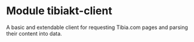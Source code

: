 # Module tibiakt-client

A basic and extendable client for requesting Tibia.com pages and parsing their content into data.